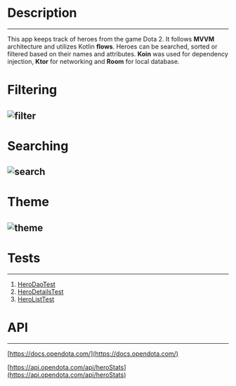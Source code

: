 # Description
---
This app keeps track of heroes from the game Dota 2.
It follows **MVVM** architecture and utilizes Kotlin **flows**.
Heroes can be searched, sorted or filtered based on their names and attributes.
**Koin** was used for dependency injection, **Ktor** for networking and **Room** for local database.

# Filtering
![filter](https://github.com/Abhiram0106/DotaDex/blob/master/readme_demo/filter.gif)
---
# Searching
![search](https://github.com/Abhiram0106/DotaDex/blob/master/readme_demo/search.gif)
---
# Theme
![theme](https://github.com/Abhiram0106/DotaDex/blob/master/readme_demo/dark.gif)
---

# Tests
---
1. [HeroDaoTest](https://github.com/Abhiram0106/DotaDex//blod/master/app/src/androidTest/java/com/example/dotadex/HeroDaoTest.kt)
2. [HeroDetailsTest](https://github.com/Abhiram0106/DotaDex//blod/master/app/src/androidTest/java/com/example/dotadex/HeroDetailsTest.kt)
3. [HeroListTest](https://github.com/Abhiram0106/DotaDex//blod/master/app/src/androidTest/java/com/example/dotadex/HeroListTest.kt)

# API
---
[https://docs.opendota.com/](https://docs.opendota.com/)

[https://api.opendota.com/api/heroStats](https://api.opendota.com/api/heroStats)